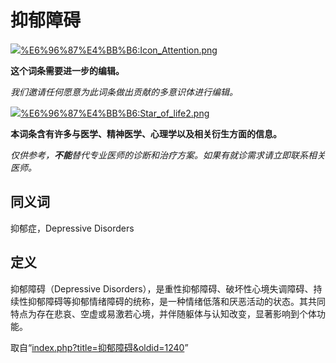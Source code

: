 <!-- Source: 抑郁障碍 -->

# 抑郁障碍

![](images/thumb/0/03/Icon_Attention.png/60px-Icon_Attention.png)[%E6%96%87%E4%BB%B6:Icon_Attention.png](%E6%96%87%E4%BB%B6:Icon_Attention.png)

**这个词条需要进一步的编辑。**

_我们邀请任何愿意为此词条做出贡献的多意识体进行编辑。_

![](images/thumb/2/2d/Star_of_life2.png/60px-Star_of_life2.png)[%E6%96%87%E4%BB%B6:Star_of_life2.png](%E6%96%87%E4%BB%B6:Star_of_life2.png)

**本词条含有许多与医学、精神医学、心理学以及相关衍生方面的信息。**

_仅供参考，**不能**替代专业医师的诊断和治疗方案。如果有就诊需求请立即联系相关医师。_

## 同义词

抑郁症，Depressive Disorders

## 定义

抑郁障碍（Depressive Disorders），是重性抑郁障碍、破坏性心境失调障碍、持续性抑郁障碍等抑郁情绪障碍的统称，是一种情绪低落和厌恶活动的状态。其共同特点为存在悲哀、空虚或易激若心境，并伴随躯体与认知改变，显著影响到个体功能。

取自“[index.php?title=抑郁障碍&oldid=1240](index.php?title=%E6%8A%91%E9%83%81%E9%9A%9C%E7%A2%8D&oldid=1240)”
